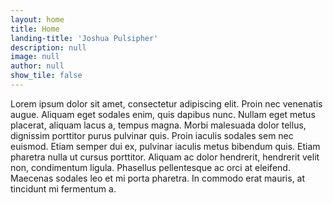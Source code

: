 ```yaml
---
layout: home
title: Home
landing-title: 'Joshua Pulsipher'
description: null
image: null
author: null
show_tile: false
---
```


Lorem ipsum dolor sit amet, consectetur adipiscing elit. Proin nec venenatis augue. Aliquam eget sodales enim, quis dapibus nunc. Nullam eget metus placerat, aliquam lacus a, tempus magna. Morbi malesuada dolor tellus, dignissim porttitor purus pulvinar quis. Proin iaculis sodales sem nec euismod. Etiam semper dui ex, pulvinar iaculis metus bibendum quis. Etiam pharetra nulla ut cursus porttitor. Aliquam ac dolor hendrerit, hendrerit velit non, condimentum ligula. Phasellus pellentesque ac orci at eleifend. Maecenas sodales leo et mi porta pharetra. In commodo erat mauris, at tincidunt mi fermentum a.
